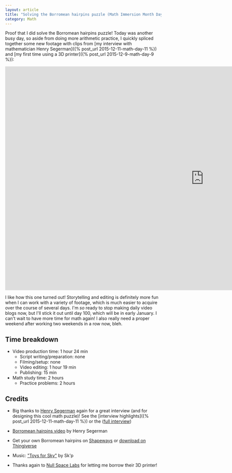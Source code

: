 ```yaml
---
layout: article
title: "Solving the Borromean hairpins puzzle (Math Immersion Month Day 13)"
category: Math
---
```


Proof that I did solve the Borromean hairpins puzzle! Today was another busy day, so aside from doing more arithmetic practice, I quickly spliced together some new footage with clips from [my interview with mathematician Henry Segerman]({% post_url 2015-12-11-math-day-11 %}) and [my first time using a 3D printer]({% post_url 2015-12-9-math-day-9 %}):

<iframe width="1280" height="720" src="https://www.youtube.com/embed/R3mMVWJg7QI" frameborder="0" allowfullscreen></iframe>

I like how this one turned out! Storytelling and editing is definitely more fun when I can work with a variety of footage, which is much easier to acquire over the course of several days. I'm *so* ready to stop making daily video blogs now, but I'll stick it out until day 100, which will be in early January. I can't wait to have more time for math again! I also really need a proper weekend after working two weekends in a row now, bleh.

## Time breakdown
- Video production time: 1 hour 24 min
  - Script writing/preparation: none
  - Filming/setup: none
  - Video editing: 1 hour 19 min    
  - Publishing: 15 min
- Math study time: 2 hours
  - Practice problems: 2 hours
  
## Credits

- Big thanks to [Henry Segerman](http://www.segerman.org/) again for a great interview (and for designing this cool math puzzle)! See the [interview highlights]({% post_url 2015-12-11-math-day-11 %}) or the ([full interview](https://www.youtube.com/watch?v=3O86FJ0ayH0))

- [Borromean hairpins video](http://youtube.com/watch?v=WQ9ptuUxfk4) by Henry Segerman

- Get your own Borromean hairpins on [Shapeways](http://www.shapeways.com/product/WJ8788PQ4/borromean-hairpins) or [download on Thingiverse](http://www.thingiverse.com/thing:157847)

- Music: ["Toys for Sky"](https://soundcloud.com/skiponline/toys-for-sky) by Sk'p

- Thanks again to [Null Space Labs](http://032.la/) for letting me borrow their 3D printer!